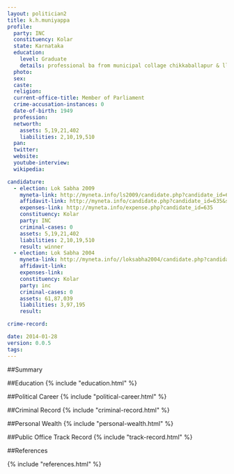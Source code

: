```yaml
---
layout: politician2
title: k.h.muniyappa
profile: 
  party: INC
  constituency: Kolar
  state: Karnataka
  education: 
    level: Graduate
    details: professional ba from municipal collage chikkaballapur & llb sjry collage banglore
  photo: 
  sex: 
  caste: 
  religion: 
  current-office-title: Member of Parliament
  crime-accusation-instances: 0
  date-of-birth: 1949
  profession: 
  networth: 
    assets: 5,19,21,402
    liabilities: 2,10,19,510
  pan: 
  twitter: 
  website: 
  youtube-interview: 
  wikipedia: 

candidature: 
  - election: Lok Sabha 2009
    myneta-link: http://myneta.info/ls2009/candidate.php?candidate_id=635
    affidavit-link: http://myneta.info/candidate.php?candidate_id=635&scan=original
    expenses-link: http://myneta.info/expense.php?candidate_id=635
    constituency: Kolar 
    party: INC
    criminal-cases: 0
    assets: 5,19,21,402
    liabilities: 2,10,19,510
    result: winner 
  - election: Lok Sabha 2004
    myneta-link: http://myneta.info//loksabha2004/candidate.php?candidate_id=1766
    affidavit-link: 
    expenses-link: 
    constituency: Kolar 
    party: inc
    criminal-cases: 0
    assets: 61,87,039
    liabilities: 3,97,195
    result:  

crime-record: 

date: 2014-01-28
version: 0.0.5
tags: 
---
```

##Summary


##Education
{% include "education.html" %}


##Political Career
{% include "political-career.html" %}


##Criminal Record
{% include "criminal-record.html" %}


##Personal Wealth
{% include "personal-wealth.html" %}


##Public Office Track Record
{% include "track-record.html" %}


##References


{% include "references.html" %}